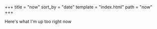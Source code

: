 +++
title = "now"
sort_by = "date"
template = "index.html"
path = "now"
+++

Here's what I'm up too right now
